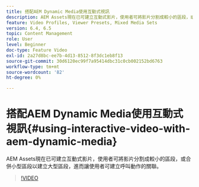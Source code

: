 ```yaml
---
title: 搭配AEM Dynamic Media使用互動式視訊
description: AEM Assets現在已可建立互動式影片，使用者可將影片分割成較小的區段，或合併小型區段以建立大型區段，進而讓使用者可建立呼叫動作的關聯。
feature: Video Profiles, Viewer Presets, Mixed Media Sets
version: 6.4, 6.5
topic: Content Management
role: User
level: Beginner
doc-type: Feature Video
exl-id: 2a27d8bc-ee7b-4d13-8512-8f3dc1eb8f13
source-git-commit: 30d6120ec99f7a95414dbc31c0cb002152bd6763
workflow-type: tm+mt
source-wordcount: '82'
ht-degree: 0%

---
```


# 搭配AEM Dynamic Media使用互動式視訊{#using-interactive-video-with-aem-dynamic-media}

AEM Assets現在已可建立互動式影片，使用者可將影片分割成較小的區段，或合併小型區段以建立大型區段，進而讓使用者可建立呼叫動作的關聯。

>[!VIDEO](https://video.tv.adobe.com/v/16516?quality=12&learn=on)
